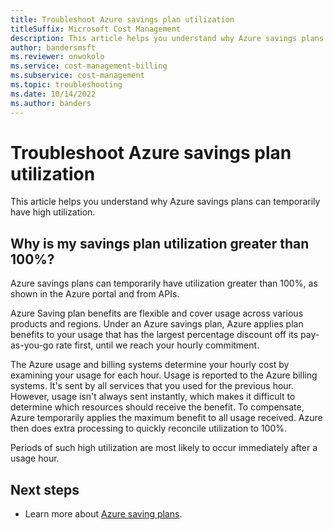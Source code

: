 ```yaml
---
title: Troubleshoot Azure savings plan utilization
titleSuffix: Microsoft Cost Management
description: This article helps you understand why Azure savings plans can temporarily have utilization greater than 100% in usage reporting UIs and APIs.
author: bandersmsft
ms.reviewer: onwokolo
ms.service: cost-management-billing
ms.subservice: cost-management
ms.topic: troubleshooting
ms.date: 10/14/2022
ms.author: banders
---
```


# Troubleshoot Azure savings plan utilization

This article helps you understand why Azure savings plans can temporarily have high utilization.

## Why is my savings plan utilization greater than 100%?

Azure savings plans can temporarily have utilization greater than 100%, as shown in the Azure portal and from APIs.

Azure Saving plan benefits are flexible and cover usage across various products and regions. Under an Azure savings plan, Azure applies plan benefits to your usage that has the largest percentage discount off its pay-as-you-go rate first, until we reach your hourly commitment.

The Azure usage and billing systems determine your hourly cost by examining your usage for each hour. Usage is reported to the Azure billing systems. It's sent by all services that you used for the previous hour. However, usage isn't always sent instantly, which makes it difficult to determine which resources should receive the benefit. To compensate, Azure temporarily applies the maximum benefit to all usage received. Azure then does extra processing to quickly reconcile utilization to 100%.

Periods of such high utilization are most likely to occur immediately after a usage hour.

## Next steps

- Learn more about [Azure saving plans](index.yml).
